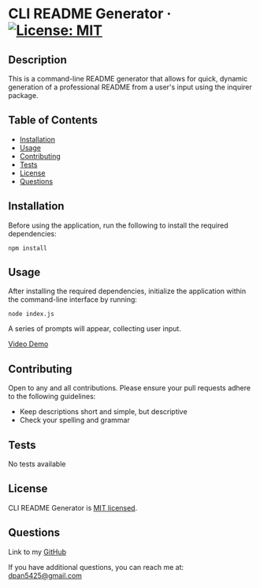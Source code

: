 # CLI README Generator · [![License: MIT](https://img.shields.io/badge/License-MIT-yellow.svg)](https://opensource.org/licenses/MIT)

  ## Description

  This is a command-line README generator that allows for quick, dynamic generation of a professional README from a user's input using the inquirer package.
  
  
  ## Table of Contents
  
  * [Installation](#installation)
  * [Usage](#usage)
  * [Contributing](#contributing)
  * [Tests](#tests)
  * [License](#license)
  * [Questions](#questions)
  
  
  ## Installation
  
  Before using the application, run the following to install the required dependencies:
```
npm install
```
  
  
  ## Usage 
  
  After installing the required dependencies, initialize the application within the command-line interface by running:
```
node index.js
```

A series of prompts will appear, collecting user input.

[Video Demo](https://drive.google.com/file/d/1nwfhMGwU5esU54iJ-nsi_Ee_VBlkpTsB/view)
  
  ## Contributing
    
  Open to any and all contributions. Please ensure your pull requests adhere to the following guidelines:
  - Keep descriptions short and simple, but descriptive
  - Check your spelling and grammar

  ## Tests
  No tests available

  ## License
  
  CLI README Generator is [MIT licensed](https://opensource.org/licenses/MIT).

  ## Questions

  Link to my [GitHub](https://github.com/dpan-5)
  
  If you have additional questions, you can reach me at: dpan5425@gmail.com
